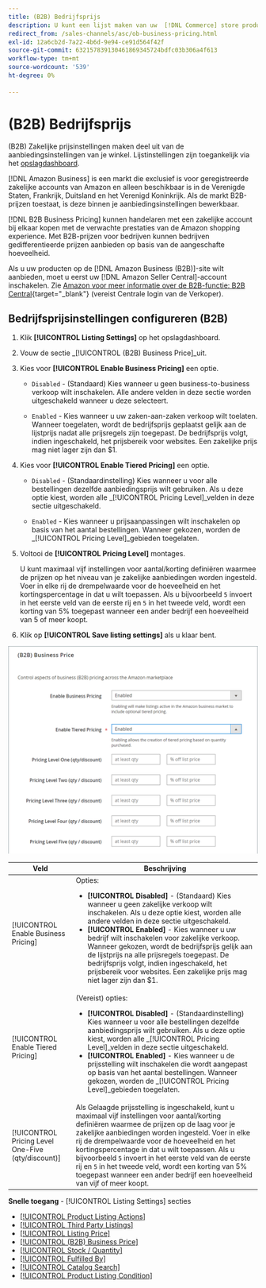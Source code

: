 ```yaml
---
title: (B2B) Bedrijfsprijs
description: U kunt een lijst maken van uw  [!DNL Commerce] store products on the Amazon Business (B2B) site by enabling business in your Amazon [!DNL Seller Central] account.
redirect_from: /sales-channels/asc/ob-business-pricing.html
exl-id: 12a6cb2d-7a22-4b6d-9e94-ce91d564f42f
source-git-commit: 632157839130461869345724bdfc03b306a4f613
workflow-type: tm+mt
source-wordcount: '539'
ht-degree: 0%

---
```


# (B2B) Bedrijfsprijs

(B2B) Zakelijke prijsinstellingen maken deel uit van de aanbiedingsinstellingen van je winkel. Lijstinstellingen zijn toegankelijk via het [opslagdashboard](./amazon-store-dashboard.md).

[!DNL Amazon Business] is een markt die exclusief is voor geregistreerde zakelijke accounts van Amazon en alleen beschikbaar is in de Verenigde Staten, Frankrijk, Duitsland en het Verenigd Koninkrijk. Als de markt B2B-prijzen toestaat, is deze binnen je aanbiedingsinstellingen bewerkbaar.

[!DNL B2B Business Pricing] kunnen handelaren met een zakelijke account bij elkaar kopen met de verwachte prestaties van de Amazon shopping experience. Met B2B-prijzen voor bedrijven kunnen bedrijven gedifferentieerde prijzen aanbieden op basis van de aangeschafte hoeveelheid.

Als u uw producten op de [!DNL Amazon Business (B2B)]-site wilt aanbieden, moet u eerst uw [!DNL Amazon Seller Central]-account inschakelen. Zie [Amazon voor meer informatie over de B2B-functie: B2B Central](https://sellercentral.amazon.com/gp/help/G202161480/){target=&quot;_blank&quot;} (vereist Centrale login van de Verkoper).

## Bedrijfsprijsinstellingen configureren (B2B)

1. Klik **[!UICONTROL Listing Settings]** op het opslagdashboard.

1. Vouw de sectie _[!UICONTROL (B2B) Business Price]_uit.

1. Kies voor **[!UICONTROL Enable Business Pricing]** een optie.

   - `Disabled` - (Standaard) Kies wanneer u geen business-to-business verkoop wilt inschakelen. Alle andere velden in deze sectie worden uitgeschakeld wanneer u deze selecteert.

   - `Enabled` - Kies wanneer u uw zaken-aan-zaken verkoop wilt toelaten. Wanneer toegelaten, wordt de bedrijfsprijs geplaatst gelijk aan de lijstprijs nadat alle prijsregels zijn toegepast. De bedrijfsprijs volgt, indien ingeschakeld, het prijsbereik voor websites. Een zakelijke prijs mag niet lager zijn dan $1.

1. Kies voor **[!UICONTROL Enable Tiered Pricing]** een optie.

   - `Disabled` - (Standaardinstelling) Kies wanneer u voor alle bestellingen dezelfde aanbiedingsprijs wilt gebruiken. Als u deze optie kiest, worden alle _[!UICONTROL Pricing Level]_velden in deze sectie uitgeschakeld.

   - `Enabled` - Kies wanneer u prijsaanpassingen wilt inschakelen op basis van het aantal bestellingen. Wanneer gekozen, worden de _[!UICONTROL Pricing Level]_gebieden toegelaten.

1. Voltooi de **[!UICONTROL Pricing Level]** montages.

   U kunt maximaal vijf instellingen voor aantal/korting definiëren waarmee de prijzen op het niveau van je zakelijke aanbiedingen worden ingesteld. Voer in elke rij de drempelwaarde voor de hoeveelheid en het kortingspercentage in dat u wilt toepassen. Als u bijvoorbeeld `5` invoert in het eerste veld van de eerste rij en `5` in het tweede veld, wordt een korting van 5% toegepast wanneer een ander bedrijf een hoeveelheid van 5 of meer koopt.

1. Klik op **[!UICONTROL Save listing settings]** als u klaar bent.

![Amazon Business Pricing (B2B)](assets/amazon-business-pricing.png)

| Veld | Beschrijving |
|--- |--- |
| [!UICONTROL Enable Business Pricing] | Opties: <ul><li>**[!UICONTROL Disabled]** - (Standaard) Kies wanneer u geen zakelijke verkoop wilt inschakelen. Als u deze optie kiest, worden alle andere velden in deze sectie uitgeschakeld.</li><li>**[!UICONTROL Enabled]** - Kies wanneer u uw bedrijf wilt inschakelen voor zakelijke verkoop. Wanneer gekozen, wordt de bedrijfsprijs gelijk aan de lijstprijs na alle prijsregels toegepast. De bedrijfsprijs volgt, indien ingeschakeld, het prijsbereik voor websites. Een zakelijke prijs mag niet lager zijn dan $1.</li></ul> |
| [!UICONTROL Enable Tiered Pricing] | (Vereist) opties: <ul><li>**[!UICONTROL Disabled]** - (Standaardinstelling) Kies wanneer u voor alle bestellingen dezelfde aanbiedingsprijs wilt gebruiken. Als u deze optie kiest, worden alle _[!UICONTROL Pricing Level]_velden in deze sectie uitgeschakeld.</li><li>**[!UICONTROL Enabled]** - Kies wanneer u de prijsstelling wilt inschakelen die wordt aangepast op basis van het aantal bestellingen. Wanneer gekozen, worden de _[!UICONTROL Pricing Level]_gebieden toegelaten.</li></ul> |
| [!UICONTROL Pricing Level One-Five (qty/discount)] | Als Gelaagde prijsstelling is ingeschakeld, kunt u maximaal vijf instellingen voor aantal/korting definiëren waarmee de prijzen op de laag voor je zakelijke aanbiedingen worden ingesteld. Voer in elke rij de drempelwaarde voor de hoeveelheid en het kortingspercentage in dat u wilt toepassen. Als u bijvoorbeeld `5` invoert in het eerste veld van de eerste rij en `5` in het tweede veld, wordt een korting van 5% toegepast wanneer een ander bedrijf een hoeveelheid van vijf of meer koopt. |

**Snelle toegang**  -  [!UICONTROL Listing Settings] secties

- [[!UICONTROL Product Listing Actions]](./product-listing-actions.md)
- [[!UICONTROL Third Party Listings]](./third-party-listing-settings.md)
- [[!UICONTROL Listing Price]](./listing-price.md)
- [[!UICONTROL (B2B) Business Price]](./business-pricing.md)
- [[!UICONTROL Stock / Quantity]](./stock-quantity.md)
- [[!UICONTROL Fulfilled By]](./fulfilled-by.md)
- [[!UICONTROL Catalog Search]](./catalog-search.md)
- [[!UICONTROL Product Listing Condition]](./product-listing-condition.md)

